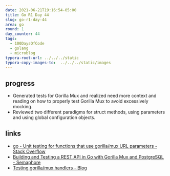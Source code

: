 ```yaml
---
date: 2021-06-21T19:16:54-05:00
title: Go R1 Day 44
slug: go-r1-day-44
area: go
round: 1
day_counter: 44
tags:
  - 100DaysOfCode
  - golang
  - microblog
typora-root-url: ../../../static
typora-copy-images-to:  ../../../static/images
---
```


## progress

- Generated tests for Gorilla Mux and realized need more context and reading on how to properly test Gorilla Mux to avoid excessively mocking.
- Reviewed two different paradigms for struct methods, using parameters and using global configuration objects.

## links

- [go - Unit testing for functions that use gorilla/mux URL parameters - Stack Overflow](https://stackoverflow.com/questions/34435185/unit-testing-for-functions-that-use-gorilla-mux-url-parameters)
- [Building and Testing a REST API in Go with Gorilla Mux and PostgreSQL - Semaphore](https://semaphoreci.com/community/tutorials/building-and-testing-a-rest-api-in-go-with-gorilla-mux-and-postgresql)
- [Testing gorilla/mux handlers - Blog](https://polothy.github.io/post/2019-04-13-testing-gorrilla-mux-handlers/)
